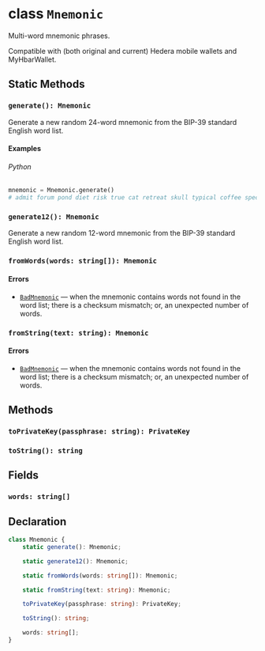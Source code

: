 # class `Mnemonic`

Multi-word mnemonic phrases.

Compatible with (both original and current) Hedera mobile wallets
and MyHbarWallet.

## Static Methods

### `generate(): Mnemonic`

Generate a new random 24-word mnemonic from the BIP-39 standard
English word list.

#### Examples

###### Python

```python
mnemonic = Mnemonic.generate()
# admit forum pond diet risk true cat retreat skull typical coffee special divert measure canyon valley disorder exist column grain switch drink real employ
```

### `generate12(): Mnemonic`

Generate a new random 12-word mnemonic from the BIP-39 standard
English word list.

### `fromWords(words: string[]): Mnemonic`

#### Errors

 * [`BadMnemonic`](./BadMnemonic.md) — when the mnemonic contains words not found in the word list; there is a checksum mismatch; or, an unexpected number of words.

### `fromString(text: string): Mnemonic`

#### Errors

 * [`BadMnemonic`](./BadMnemonic.md) — when the mnemonic contains words not found in the word list; there is a checksum mismatch; or, an unexpected number of words.

## Methods

### `toPrivateKey(passphrase: string): PrivateKey`

### `toString(): string`

## Fields

### `words: string[]`

## Declaration

```typescript
class Mnemonic {
    static generate(): Mnemonic;

    static generate12(): Mnemonic;

    static fromWords(words: string[]): Mnemonic;

    static fromString(text: string): Mnemonic;

    toPrivateKey(passphrase: string): PrivateKey;

    toString(): string;

    words: string[];
}
```

